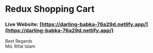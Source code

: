 # Redux Shopping Cart

### Live Website: [https://darling-babka-76a29d.netlify.app/](https://darling-babka-76a29d.netlify.app/)

Best Regards \
Md. Rifat Islam
